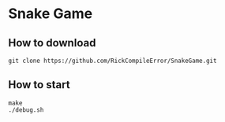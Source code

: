 # Snake Game

## How to download
```bash=
git clone https://github.com/RickCompileError/SnakeGame.git
```

## How to start
```bash=
make
./debug.sh
```
